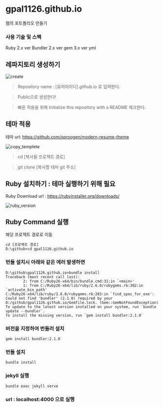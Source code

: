# gpal1126.github.io
햄의 포트폴리오 만들기

### 사용 기술 및 스펙
Ruby 2.x ver
Bundler 2.x ver
gem 3.x ver
yml


## 레파지토리 생성하기
![create](https://user-images.githubusercontent.com/15043631/82905746-353c9280-9f9f-11ea-819d-38becdf24af2.png)

> Repository name : [유저아이디].github.io 로 입력한다.

> Public으로 생성한다!

> 빠른 적용을 위해 Initialize this repository with a README 체크한다.




## 테마 적용
테마 url: https://github.com/sproogen/modern-resume-theme

![copy_templete](https://user-images.githubusercontent.com/15043631/82905829-4e454380-9f9f-11ea-9da0-082ced7ebed6.png)

> cd [복사될 프로젝트 경로]

> git clone [복사할 테마 git 주소]


## Ruby 설치하기 : 테마 실행하기 위해 필요
Ruby Download url : https://rubyinstaller.org/downloads/

![ruby_version](https://user-images.githubusercontent.com/15043631/82914682-c6fdcd00-9faa-11ea-8523-745d4e9b781c.png)

## Ruby Command 실행
해당 프로젝트 경로로 이동

``` 
cd [프로젝트 경로] 
D:\github>cd gpal1126.github.io
```

### 번들 설치시 아래와 같은 에러 발생하면
```
D:\github\gpal1126.github.io>bundle install
Traceback (most recent call last):
        2: from C:/Ruby26-x64/bin/bundle.cmd:31:in `<main>'
        1: from C:/Ruby26-x64/lib/ruby/2.6.0/rubygems.rb:302:in `activate_bin_path'
C:/Ruby26-x64/lib/ruby/2.6.0/rubygems.rb:283:in `find_spec_for_exe': Could not find 'bundler' (2.1.0) required by your D:/github/gpal1126.github.io/Gemfile.lock. (Gem::GemNotFoundException)
To update to the latest version installed on your system, run `bundle update --bundler`.
To install the missing version, run `gem install bundler:2.1.0`
```

### 버전을 지정하여 번들러 설치
```
gem install bundler:2.1.0
```

### 번들 설치
```
bundle install
```

### jekyll 실행
```
bundle exec jekyll serve
```

### url : localhost:4000 으로 실행

